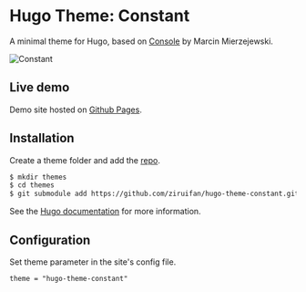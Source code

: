 # Hugo Theme: Constant

A minimal theme for Hugo, based on [Console](https://github.com/mrmierzejewski/hugo-theme-console/) by Marcin Mierzejewski. 

![Constant](https://github.com/ziruifan/hugo-theme-constant/blob/master/images/screenshot.png?raw=true)

## Live demo

Demo site hosted on [Github Pages](https://ziruifan.github.io/hugo-theme-constant/).

## Installation

Create a theme folder and add the [repo](https://github.com/ziruifan/hugo-theme-constant/).

```sh
$ mkdir themes
$ cd themes
$ git submodule add https://github.com/ziruifan/hugo-theme-constant.git hugo-theme-constant
```
    
See the [Hugo documentation](https://gohugo.io/themes/installing/) for more information.

## Configuration

Set theme parameter in the site's config file.

```
theme = "hugo-theme-constant"
```
